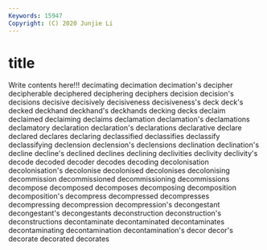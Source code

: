 ```yaml
---
Keywords: 15947
Copyright: (C) 2020 Junjie Li
---
```


# title

Write contents here!!!
decimating 
decimation 
decimation's
decipher 
decipherable 
deciphered 
deciphering 
deciphers 
decision 
decision's 
decisions 
decisive 
decisively
decisiveness 
decisiveness's 
deck 
deck's 
decked 
deckhand 
deckhand's 
deckhands 
decking 
decks
declaim 
declaimed 
declaiming 
declaims 
declamation 
declamation's 
declamations 
declamatory 
declaration 
declaration's
declarations 
declarative 
declare 
declared 
declares 
declaring 
declassified 
declassifies 
declassify 
declassifying
declension 
declension's 
declensions 
declination 
declination's 
decline 
decline's 
declined 
declines 
declining
declivities 
declivity 
declivity's 
decode 
decoded 
decoder 
decodes 
decoding 
decolonisation 
decolonisation's
decolonise 
decolonised 
decolonises 
decolonising 
decommission 
decommissioned 
decommissioning 
decommissions 
decompose 
decomposed
decomposes 
decomposing 
decomposition 
decomposition's 
decompress 
decompressed 
decompresses 
decompressing 
decompression 
decompression's
decongestant 
decongestant's 
decongestants 
deconstruction 
deconstruction's 
deconstructions 
decontaminate 
decontaminated 
decontaminates 
decontaminating
decontamination 
decontamination's 
decor 
decor's 
decorate 
decorated 
decorates 
